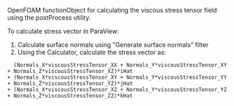 OpenFOAM functionObject for calculating the viscous stress tensor field using the postProcess utility.

To calculate stress vector in ParaView:

1) Calculate surface normals using "Generate surface normals" filter
2) Using the Calculator, calculate the stress vector as:

```
  (Normals_X*viscousStressTensor_XX + Normals_Y*viscousStressTensor_XY + Normals_Z*viscousStressTensor_XZ)*iHat
+ (Normals_X*viscousStressTensor_XY + Normals_Y*viscousStressTensor_YY + Normals_Z*viscousStressTensor_YZ)*jHat
+ (Normals_X*viscousStressTensor_XZ + Normals_Y*viscousStressTensor_YZ + Normals_Z*viscousStressTensor_ZZ)*kHat
```
